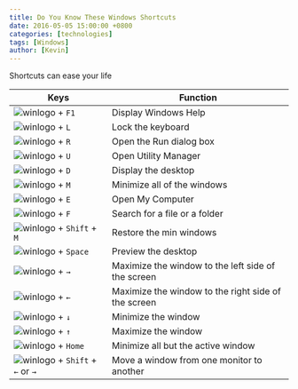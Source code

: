 ```yaml
---
title: Do You Know These Windows Shortcuts
date: 2016-05-05 15:00:00 +0800
categories: [technologies]
tags: [Windows]
author: [Kevin]
---
```


Shortcuts can ease your life

| Keys | Function |
|------|----------|
| ![winlogo](/images/posts/windows/win10.png) + `F1` | Display Windows Help |
| ![winlogo](/images/posts/windows/win10.png) + `L` | Lock the keyboard |
| ![winlogo](/images/posts/windows/win10.png) + `R` | Open the Run dialog box |
| ![winlogo](/images/posts/windows/win10.png) + `U` | Open Utility Manager |
| ![winlogo](/images/posts/windows/win10.png) + `D` | Display the desktop |
| ![winlogo](/images/posts/windows/win10.png) + `M` | Minimize all of the windows |
| ![winlogo](/images/posts/windows/win10.png) + `E` | Open My Computer |
| ![winlogo](/images/posts/windows/win10.png) + `F`| Search for a file or a folder |
| ![winlogo](/images/posts/windows/win10.png) + `Shift` + `M` | Restore the min windows |
| ![winlogo](/images/posts/windows/win10.png) + `Space` | Preview the desktop |
| ![winlogo](/images/posts/windows/win10.png) + `→` | Maximize the window to the left side of the screen |
| ![winlogo](/images/posts/windows/win10.png) + `←` | Maximize the window to the right side of the screen |
| ![winlogo](/images/posts/windows/win10.png) +  `↓` | Minimize the window |
| ![winlogo](/images/posts/windows/win10.png) + `↑` | Maximize the window |
| ![winlogo](/images/posts/windows/win10.png) + `Home` | Minimize all but the active window |
| ![winlogo](/images/posts/windows/win10.png) + `Shift` + `←` or `→` | Move a window from one monitor to another |